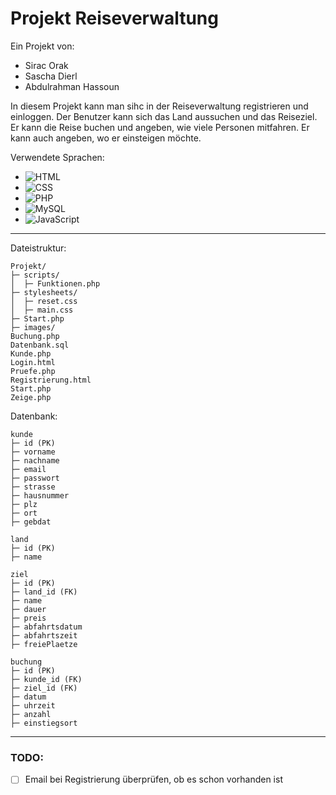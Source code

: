 # Projekt Reiseverwaltung
Ein Projekt von:
- Sirac Orak
- Sascha Dierl
- Abdulrahman Hassoun

In diesem Projekt kann man sihc in der Reiseverwaltung registrieren und einloggen. Der Benutzer kann sich das Land aussuchen und das Reiseziel.
Er kann die Reise buchen und angeben, wie viele Personen mitfahren. Er kann auch angeben, wo er einsteigen möchte.

Verwendete Sprachen:
- ![HTML](https://img.shields.io/badge/-HTML-000000?style=flat&logo=HTML5)
- ![CSS](https://img.shields.io/badge/-CSS-000000?style=flat&logo=CSS3)
- ![PHP](https://img.shields.io/badge/-PHP-000000?style=flat&logo=PHP)
- ![MySQL](https://img.shields.io/badge/-MySQL-000000?style=flat&logo=MySQL)
- ![JavaScript](https://img.shields.io/badge/-JavaScript-000000?style=flat&logo=JavaScript)


---

Dateistruktur:

```
Projekt/
├─ scripts/
│  ├─ Funktionen.php
├─ stylesheets/
│  ├─ reset.css
│  ├─ main.css
├─ Start.php
├─ images/
Buchung.php
Datenbank.sql
Kunde.php
Login.html
Pruefe.php
Registrierung.html
Start.php
Zeige.php
```

Datenbank:

```
kunde
├─ id (PK)
├─ vorname
├─ nachname
├─ email
├─ passwort
├─ strasse
├─ hausnummer
├─ plz
├─ ort
├─ gebdat

land
├─ id (PK)
├─ name

ziel
├─ id (PK)
├─ land_id (FK)
├─ name
├─ dauer
├─ preis
├─ abfahrtsdatum
├─ abfahrtszeit
├─ freiePlaetze

buchung
├─ id (PK)
├─ kunde_id (FK)
├─ ziel_id (FK)
├─ datum
├─ uhrzeit
├─ anzahl
├─ einstiegsort
```

---

### TODO:
- [ ] Email bei Registrierung überprüfen, ob es schon vorhanden ist